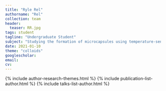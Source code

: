 ```yaml
---
title: "Ryle Rel"
authorname: "Rel"
collection: team
header:
  teaser: RR.jpg
tags: student
tagline: "Undergraduate Student"
subject: "Studying the formation of microcapsules using temperature-sensitive microgel colloids"
date: 2021-01-10
theme: "colloids"
googlescholar: 
email: 
cv: 
---
```


<p align= "justify">

{% include author-research-themes.html %}
{% include publication-list-author.html %}
{% include talks-list-author.html %}